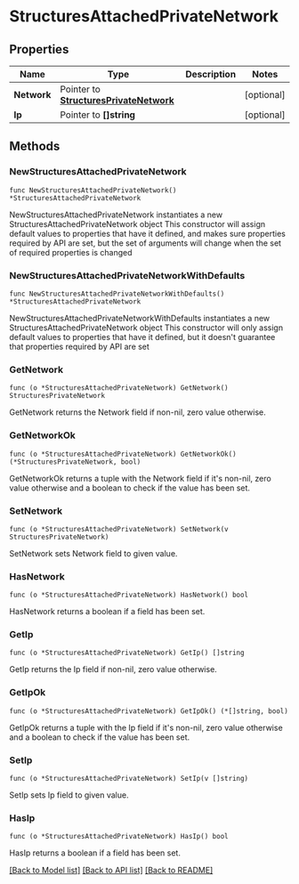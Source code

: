 # StructuresAttachedPrivateNetwork

## Properties

Name | Type | Description | Notes
------------ | ------------- | ------------- | -------------
**Network** | Pointer to [**StructuresPrivateNetwork**](StructuresPrivateNetwork.md) |  | [optional] 
**Ip** | Pointer to **[]string** |  | [optional] 

## Methods

### NewStructuresAttachedPrivateNetwork

`func NewStructuresAttachedPrivateNetwork() *StructuresAttachedPrivateNetwork`

NewStructuresAttachedPrivateNetwork instantiates a new StructuresAttachedPrivateNetwork object
This constructor will assign default values to properties that have it defined,
and makes sure properties required by API are set, but the set of arguments
will change when the set of required properties is changed

### NewStructuresAttachedPrivateNetworkWithDefaults

`func NewStructuresAttachedPrivateNetworkWithDefaults() *StructuresAttachedPrivateNetwork`

NewStructuresAttachedPrivateNetworkWithDefaults instantiates a new StructuresAttachedPrivateNetwork object
This constructor will only assign default values to properties that have it defined,
but it doesn't guarantee that properties required by API are set

### GetNetwork

`func (o *StructuresAttachedPrivateNetwork) GetNetwork() StructuresPrivateNetwork`

GetNetwork returns the Network field if non-nil, zero value otherwise.

### GetNetworkOk

`func (o *StructuresAttachedPrivateNetwork) GetNetworkOk() (*StructuresPrivateNetwork, bool)`

GetNetworkOk returns a tuple with the Network field if it's non-nil, zero value otherwise
and a boolean to check if the value has been set.

### SetNetwork

`func (o *StructuresAttachedPrivateNetwork) SetNetwork(v StructuresPrivateNetwork)`

SetNetwork sets Network field to given value.

### HasNetwork

`func (o *StructuresAttachedPrivateNetwork) HasNetwork() bool`

HasNetwork returns a boolean if a field has been set.

### GetIp

`func (o *StructuresAttachedPrivateNetwork) GetIp() []string`

GetIp returns the Ip field if non-nil, zero value otherwise.

### GetIpOk

`func (o *StructuresAttachedPrivateNetwork) GetIpOk() (*[]string, bool)`

GetIpOk returns a tuple with the Ip field if it's non-nil, zero value otherwise
and a boolean to check if the value has been set.

### SetIp

`func (o *StructuresAttachedPrivateNetwork) SetIp(v []string)`

SetIp sets Ip field to given value.

### HasIp

`func (o *StructuresAttachedPrivateNetwork) HasIp() bool`

HasIp returns a boolean if a field has been set.


[[Back to Model list]](../README.md#documentation-for-models) [[Back to API list]](../README.md#documentation-for-api-endpoints) [[Back to README]](../README.md)


